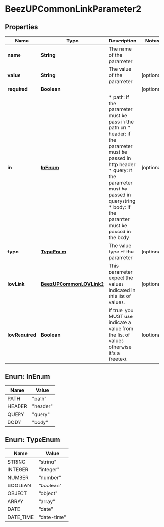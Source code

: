 
# BeezUPCommonLinkParameter2

## Properties
Name | Type | Description | Notes
------------ | ------------- | ------------- | -------------
**name** | **String** | The name of the parameter | 
**value** | **String** | The value of the parameter |  [optional]
**required** | **Boolean** |  |  [optional]
**in** | [**InEnum**](#InEnum) | * path: if the parameter must be pass in the path uri * header: if the parameter must be passed in http header * query: if the parameter must be passed in querystring * body: if the paramter must be passed in the body  |  [optional]
**type** | [**TypeEnum**](#TypeEnum) | The value type of the parameter |  [optional]
**lovLink** | [**BeezUPCommonLOVLink2**](BeezUPCommonLOVLink2.md) | This parameter expect the values indicated in this list of values. |  [optional]
**lovRequired** | **Boolean** | If true, you MUST use indicate a value from the list of values otherwise it&#39;s a freetext |  [optional]


<a name="InEnum"></a>
## Enum: InEnum
Name | Value
---- | -----
PATH | &quot;path&quot;
HEADER | &quot;header&quot;
QUERY | &quot;query&quot;
BODY | &quot;body&quot;


<a name="TypeEnum"></a>
## Enum: TypeEnum
Name | Value
---- | -----
STRING | &quot;string&quot;
INTEGER | &quot;integer&quot;
NUMBER | &quot;number&quot;
BOOLEAN | &quot;boolean&quot;
OBJECT | &quot;object&quot;
ARRAY | &quot;array&quot;
DATE | &quot;date&quot;
DATE_TIME | &quot;date-time&quot;



